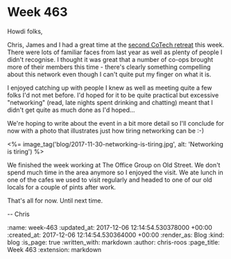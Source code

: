 Week 463
========

Howdi folks,

Chris, James and I had a great time at the [second CoTech retreat][wortley-hall-2017] this week. There were lots of familiar faces from last year as well as plenty of people I didn't recognise. I thought it was great that a number of co-ops brought more of their members this time - there's clearly something compelling about this network even though I can't quite put my finger on what it is.

I enjoyed catching up with people I knew as well as meeting quite a few folks I'd not met before. I'd hoped for it to be quite practical but excessive "networking" (read, late nights spent drinking and chatting) meant that I didn't get quite as much done as I'd hoped...

We're hoping to write about the event in a bit more detail so I'll conclude for now with a photo that illustrates just how tiring networking can be :-)

<%= image_tag('blog/2017-11-30-networking-is-tiring.jpg', alt: 'Networking is tiring') %>

We finished the week working at The Office Group on Old Street. We don't spend much time in the area anymore so I enjoyed the visit. We ate lunch in one of the cafes we used to visit regularly and headed to one of our old locals for a couple of pints after work.

That's all for now. Until next time.

-- Chris

[wortley-hall-2017]: https://wiki.coops.tech/wiki/Wortley_Hall_2017

:name: week-463
:updated_at: 2017-12-06 12:14:54.530378000 +00:00
:created_at: 2017-12-06 12:14:54.530364000 +00:00
:render_as: Blog
:kind: blog
:is_page: true
:written_with: markdown
:author: chris-roos
:page_title: Week 463
:extension: markdown
